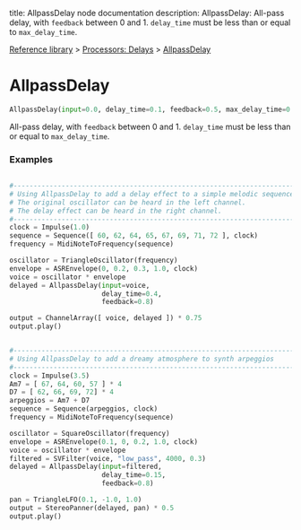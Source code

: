 title: AllpassDelay node documentation
description: AllpassDelay: All-pass delay, with `feedback` between 0 and 1. `delay_time` must be less than or equal to `max_delay_time`.

[Reference library](../../index.md) > [Processors: Delays](../index.md) > [AllpassDelay](index.md)

# AllpassDelay

```python
AllpassDelay(input=0.0, delay_time=0.1, feedback=0.5, max_delay_time=0.5)
```

All-pass delay, with `feedback` between 0 and 1. `delay_time` must be less than or equal to `max_delay_time`.

### Examples

```python

#-------------------------------------------------------------------------------
# Using AllpassDelay to add a delay effect to a simple melodic sequence.
# The original oscillator can be heard in the left channel.
# The delay effect can be heard in the right channel.
#-------------------------------------------------------------------------------
clock = Impulse(1.0)
sequence = Sequence([ 60, 62, 64, 65, 67, 69, 71, 72 ], clock)
frequency = MidiNoteToFrequency(sequence)

oscillator = TriangleOscillator(frequency)
envelope = ASREnvelope(0, 0.2, 0.3, 1.0, clock)
voice = oscillator * envelope
delayed = AllpassDelay(input=voice, 
                       delay_time=0.4, 
                       feedback=0.8)

output = ChannelArray([ voice, delayed ]) * 0.75
output.play()

```

```python

#-------------------------------------------------------------------------------
# Using AllpassDelay to add a dreamy atmosphere to synth arpeggios
#-------------------------------------------------------------------------------
clock = Impulse(3.5)
Am7 = [ 67, 64, 60, 57 ] * 4
D7 = [ 62, 66, 69, 72] * 4
arpeggios = Am7 + D7
sequence = Sequence(arpeggios, clock)
frequency = MidiNoteToFrequency(sequence)

oscillator = SquareOscillator(frequency)
envelope = ASREnvelope(0.1, 0, 0.2, 1.0, clock)
voice = oscillator * envelope
filtered = SVFilter(voice, "low_pass", 4000, 0.3)
delayed = AllpassDelay(input=filtered, 
                       delay_time=0.15, 
                       feedback=0.8)

pan = TriangleLFO(0.1, -1.0, 1.0)
output = StereoPanner(delayed, pan) * 0.5
output.play()

```

